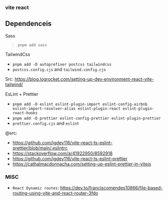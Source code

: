 ### vite react 


## Dependenceis 

Sass 
> `pnpm add sass`

TailwindCss 
  - `pnpm add -D autoprefixer postcss tailwindcss`
  - `postcss.config.cjs` and `tailwind.config.cjs`

Src: https://blog.logrocket.com/setting-up-dev-environment-react-vite-tailwind/


EsLint + Prettier
  - `pnpm add -D eslint eslint-plugin-import eslint-config-airbnb eslint-import-resolver-alias eslint-plugin-react eslint-plugin-react-hooks`
  - `pnpm add -D prettier eslint-config-prettier eslint-plugin-prettier`
  - `prettier.config.cjs` and `eslint`

@src: 
  - https://github.com/igdev116/vite-react-ts-eslint-prettier/blob/main/.eslintrc
  - https://stackoverflow.com/a/41922950/8592918
  - https://github.com/igdev116/vite-react-ts-eslint-prettier
  - https://cathalmacdonnacha.com/setting-up-eslint-prettier-in-vitejs

### MISC
  - `React Dynamic routes`: https://dev.to/franciscomendes10866/file-based-routing-using-vite-and-react-router-3fdo
      